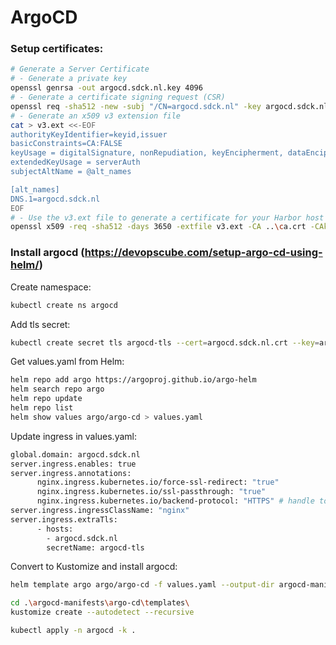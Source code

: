 # ArgoCD

### Setup certificates:
```bash
# Generate a Server Certificate
# - Generate a private key
openssl genrsa -out argocd.sdck.nl.key 4096
# - Generate a certificate signing request (CSR)
openssl req -sha512 -new -subj "/CN=argocd.sdck.nl" -key argocd.sdck.nl.key -out argocd.sdck.nl.csr
# - Generate an x509 v3 extension file
cat > v3.ext <<-EOF
authorityKeyIdentifier=keyid,issuer
basicConstraints=CA:FALSE
keyUsage = digitalSignature, nonRepudiation, keyEncipherment, dataEncipherment
extendedKeyUsage = serverAuth
subjectAltName = @alt_names

[alt_names]
DNS.1=argocd.sdck.nl
EOF
# - Use the v3.ext file to generate a certificate for your Harbor host
openssl x509 -req -sha512 -days 3650 -extfile v3.ext -CA ..\ca.crt -CAkey ..\ca.key -CAcreateserial -in argocd.sdck.nl.csr -out argocd.sdck.nl.crt
```

### Install argocd (https://devopscube.com/setup-argo-cd-using-helm/)

Create namespace: 
```bash
kubectl create ns argocd
```

Add tls secret:
```bash
kubectl create secret tls argocd-tls --cert=argocd.sdck.nl.crt --key=argocd.sdck.nl.key -n argocd
```

Get values.yaml from Helm:
```bash
helm repo add argo https://argoproj.github.io/argo-helm
helm search repo argo
helm repo update
helm repo list
helm show values argo/argo-cd > values.yaml
```

Update ingress in values.yaml:
```bash
global.domain: argocd.sdck.nl
server.ingress.enables: true
server.ingress.annotations:
      nginx.ingress.kubernetes.io/force-ssl-redirect: "true"
      nginx.ingress.kubernetes.io/ssl-passthrough: "true"
      nginx.ingress.kubernetes.io/backend-protocol: "HTTPS" # handle too many redirects!!
server.ingress.ingressClassName: "nginx"
server.ingress.extraTls: 
      - hosts:
        - argocd.sdck.nl
        secretName: argocd-tls
```

Convert to Kustomize and install argocd:
```bash
helm template argo argo/argo-cd -f values.yaml --output-dir argocd-manifests -n argocd

cd .\argocd-manifests\argo-cd\templates\
kustomize create --autodetect --recursive

kubectl apply -n argocd -k .
```